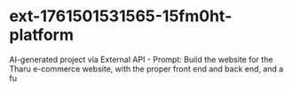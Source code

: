 # ext-1761501531565-15fm0ht-platform
AI-generated project via External API - Prompt: Build the website for the Tharu e-commerce website, with the proper front end and back end, and a fu
